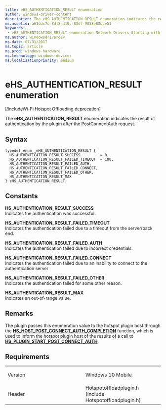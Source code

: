```yaml
---
title: eHS_AUTHENTICATION_RESULT enumeration
author: windows-driver-content
description: The eHS_AUTHENTICATION_RESULT enumeration indicates the result of authentication by the plugin after the PostConnectAuth request.
ms.assetid: a61ddc7c-8df8-410c-83df-9058e88bce51
keywords: 
 - eHS_AUTHENTICATION_RESULT enumeration Network Drivers Starting with Windows Vista
ms.author: windowsdriverdev
ms.date: 07/31/2017 
ms.topic: article
ms.prod: windows-hardware
ms.technology: windows-devices
ms.localizationpriority: medium
---
```


# eHS\_AUTHENTICATION\_RESULT enumeration

[!include[Wi-Fi Hotspot Offloading deprecation](wi-fi-hotspot-offloading-deprecation.md)]


The **eHS\_AUTHENTICATION\_RESULT** enumeration indicates the result of authentication by the plugin after the PostConnectAuth request.

Syntax
------

```ManagedCPlusPlus
typedef enum _eHS_AUTHENTICATION_RESULT { 
  HS_AUTHENTICATION_RESULT_SUCCESS         = 0,
  HS_AUTHENTICATION_RESULT_FAILED_TIMEOUT  = 100,
  HS_AUTHENTICATION_RESULT_FAILED_AUTH,
  HS_AUTHENTICATION_RESULT_FAILED_CONNECT,
  HS_AUTHENTICATION_RESULT_FAILED_OTHER,
  HS_AUTHENTICATION_RESULT_MAX
} eHS_AUTHENTICATION_RESULT;
```

Constants
---------

<a href="" id="hs-authentication-result-success"></a>**HS\_AUTHENTICATION\_RESULT\_SUCCESS**  
Indicates the authentication was successful.

<a href="" id="hs-authentication-result-failed-timeout"></a>**HS\_AUTHENTICATION\_RESULT\_FAILED\_TIMEOUT**  
Indicates the authentication failed due to a timeout from the server/back end.

<a href="" id="hs-authentication-result-failed-auth"></a>**HS\_AUTHENTICATION\_RESULT\_FAILED\_AUTH**  
Indicates the authentication failed due to incorrect credentials.

<a href="" id="hs-authentication-result-failed-connect"></a>**HS\_AUTHENTICATION\_RESULT\_FAILED\_CONNECT**  
Indicates the authentication failed due to an inability to connect to the authentication server

<a href="" id="hs-authentication-result-failed-other"></a>**HS\_AUTHENTICATION\_RESULT\_FAILED\_OTHER**  
Indicates the authentication failed for some other reason.

<a href="" id="hs-authentication-result-max"></a>**HS\_AUTHENTICATION\_RESULT\_MAX**  
Indicates an out-of-range value.

Remarks
-------

The plugin passes this enumeration value to the hotspot plugin host through the [**HS\_HOST\_POST\_CONNECT\_AUTH\_COMPLETION**](hs-host-post-connect-auth-completion.md) function, which is used to inform the hotspot plugin host of the results of a call to [**HS\_PLUGIN\_START\_POST\_CONNECT\_AUTH**](hs-plugin-start-post-connect-auth.md).

Requirements
------------

<table>
<colgroup>
<col width="50%" />
<col width="50%" />
</colgroup>
<tbody>
<tr class="odd">
<td><p>Version</p></td>
<td><p>Windows 10 Mobile</p></td>
</tr>
<tr class="even">
<td><p>Header</p></td>
<td>Hotspotoffloadplugin.h (include Hotspotoffloadplugin.h)</td>
</tr>
</tbody>
</table>

 

 




